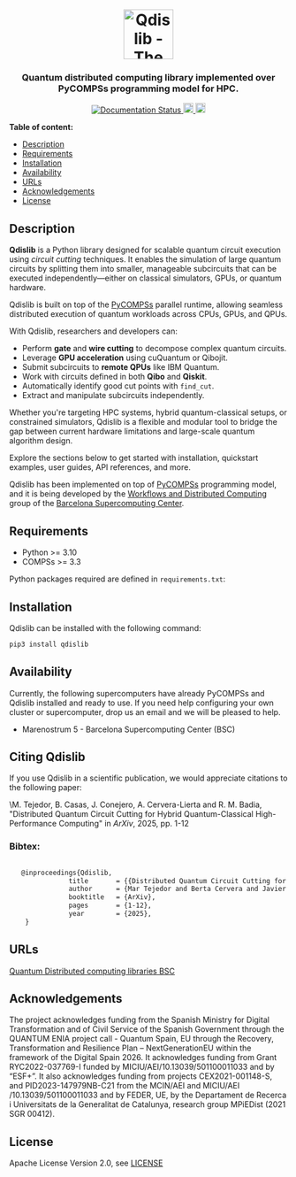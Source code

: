 <h1 align="center">
    <img src="https://github.com/bsc-wdc/qdislib/raw/master/docs/logos/dislib-logo-full.png" alt="Qdislib - The Quantum Distributed Computing Library" height="90px">
</h1>

<h3 align="center">Quantum distributed computing library implemented over PyCOMPSs programming model for HPC.</h3>

<p align="center">
  <a href="https://qdislib.readthedocs.io/?badge=latest">
    <img src="https://readthedocs.org/projects/qdislib/badge/?version=stable" alt="Documentation Status"/>
  </a>
  <a href="https://badge.fury.io/py/qdislib">
      <img src="https://badge.fury.io/py/qdislib.svg" alt="PyPI version" height="18">
  </a>
  <a href="https://badge.fury.io/py/qdislib">
      <img src="https://img.shields.io/badge/python-3.10-blue.svg" alt="Python version" height="18">
  </a>
</p>

<!-- <p align="center"><b>
    <a href="https://qdislib.bsc.es">Website</a> •
    <a href="https://qdislib.bsc.es/en/stable/api-reference.html">Documentation</a> •
    <a href="https://github.com/bsc-wdc/qdislib/releases">Releases</a> •
    <a href="https://bit.ly/bsc-wdc-community">Slack</a>
</b></p> -->

 **Table of content:**
- [Description](#description)
- [Requirements](#requirements)
- [Installation](#installation)
- [Availability](#availability)
- [URLs](#urls)
- [Acknowledgements](#acknowledgements)
- [License](#license)

## Description

**Qdislib** is a Python library designed for scalable quantum circuit execution using *circuit cutting* techniques. It enables the simulation of large quantum circuits by splitting them into smaller, manageable subcircuits that can be executed independently—either on classical simulators, GPUs, or quantum hardware.

Qdislib is built on top of the [PyCOMPSs](<https://www.bsc.es/research-and-development/software-and-apps/software-list/comp-superscalar>) parallel runtime, allowing seamless distributed execution of quantum workloads across CPUs, GPUs, and QPUs.

With Qdislib, researchers and developers can:

- Perform **gate** and **wire cutting** to decompose complex quantum circuits.
- Leverage **GPU acceleration** using cuQuantum or Qibojit.
- Submit subcircuits to **remote QPUs** like IBM Quantum.
- Work with circuits defined in both **Qibo** and **Qiskit**.
- Automatically identify good cut points with `find_cut`.
- Extract and manipulate subcircuits independently.

Whether you're targeting HPC systems, hybrid quantum-classical setups, or constrained simulators, Qdislib is a flexible and modular tool to bridge the gap between current hardware limitations and large-scale quantum algorithm design.

Explore the sections below to get started with installation, quickstart examples, user guides, API references, and more.


Qdislib has been implemented on top of [PyCOMPSs](<https://www.bsc.es/research-and-development/software-and-apps/software-list/comp-superscalar/>) programming model,
and it is being developed by the [Workflows and Distributed Computing](<https://www.bsc.es/discover-bsc/organisation/scientific-structure/workflows-and-distributed-computing>) group of the [Barcelona Supercomputing Center](<http://www.bsc.es>).



## Requirements

- Python >= 3.10
- COMPSs >= 3.3

Python packages required are defined in `requirements.txt`:

## Installation

Qdislib can be installed with the following command:

```bash
pip3 install qdislib
```

## Availability

Currently, the following supercomputers have already PyCOMPSs and Qdislib installed and ready to use. If you need help configuring your own cluster or supercomputer, drop us an email and we will be pleased to help.

- Marenostrum 5 - Barcelona Supercomputing Center (BSC)


## Citing Qdislib


If you use Qdislib in a scientific publication, we would appreciate citations to the following paper:

\M. Tejedor, B. Casas, J. Conejero, A. Cervera-Lierta and R. M. Badia, "Distributed Quantum Circuit Cutting for Hybrid Quantum-Classical High-Performance Computing" in *ArXiv*, 2025, pp. 1-12

### Bibtex:

```latex

   @inproceedings{Qdislib,
               title       = {{Distributed Quantum Circuit Cutting for Hybrid Quantum-Classical High-Performance Computing}},
               author      = {Mar Tejedor and Berta Cervera and Javier Conejero and Alba Cervera-Lierta and Rosa M. Badia},
               booktitle   = {ArXiv},
               pages       = {1-12},
               year        = {2025},
    }
```

## URLs

[Quantum Distributed computing libraries BSC](https://www.bsc.es/research-development/research-areas/distributed-computing/distributed-computing-libraries-and)


## Acknowledgements

The project acknowledges funding from the Spanish Ministry for Digital Transformation and of Civil Service of the Spanish Government through the QUANTUM ENIA project call - Quantum Spain, EU through the Recovery, Transformation and Resilience Plan – NextGenerationEU within the framework of the Digital Spain 2026. It acknowledges funding from Grant RYC2022-037769-I funded by MICIU/AEI/10.13039/501100011033 and by “ESF+”. It also acknowledges funding from projects  CEX2021-001148-S, and PID2023-147979NB-C21 from the  MCIN/AEI and MICIU/AEI /10.13039/501100011033 and by FEDER, UE, by the Departament de Recerca i Universitats de la Generalitat de Catalunya, research group MPiEDist (2021 SGR 00412).

## License

Apache License Version 2.0, see [LICENSE](LICENSE)
